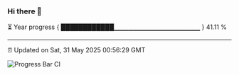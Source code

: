 ### Hi there 👋

⏳ Year progress { ████████████▁▁▁▁▁▁▁▁▁▁▁▁▁▁▁▁▁▁ } 41.11 %

---

⏰ Updated on Sat, 31 May 2025 00:56:29 GMT

![Progress Bar CI](https://github.com/Shyam-Makwana/GitHub-Actions-Demo/workflows/Progress%20Bar%20CI/badge.svg)

